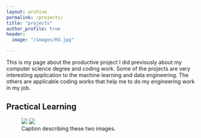 ```yaml
---
layout: archive
permalink: /projects/
title: "projects"
author_profile: true
header:
  image: "/images/H3.jpg"	

---
```


This is my page about the productive project I did previously about my computer science degree and coding work. Some of the projects are very interesting application to the machine learning and data engineering. The others are applicable coding works that help me to do my engineering work in my job. 

## Practical Learning


<figure class="half">
    <a href="/assets/images/image-filename-1-large.jpg"><img src="/images/20141121_082628.jpg"></a>
    <a href="/assets/images/image-filename-2-large.jpg"><img src="/images/20141121_082632.jpg"></a>
    <figcaption>Caption describing these two images.</figcaption>
</figure>
